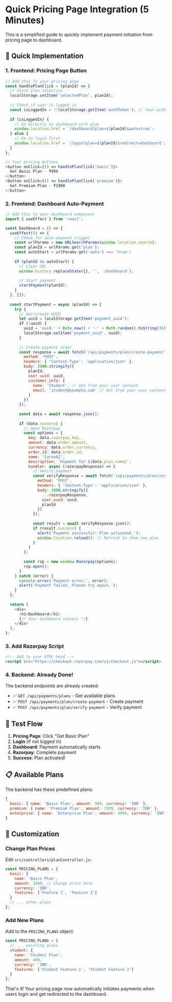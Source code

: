 # Quick Pricing Page Integration (5 Minutes)

This is a simplified guide to quickly implement payment initiation from pricing page to dashboard.

## 🚀 Quick Implementation

### 1. Frontend: Pricing Page Button

```javascript
// Add this to your pricing page
const handlePlanClick = (planId) => {
  // Store plan selection
  localStorage.setItem('selectedPlan', planId);
  
  // Check if user is logged in
  const isLoggedIn = !!localStorage.getItem('authToken'); // Your auth check
  
  if (isLoggedIn) {
    // Go directly to dashboard with plan
    window.location.href = `/dashboard?plan=${planId}&auto=true`;
  } else {
    // Go to login first
    window.location.href = `/login?plan=${planId}&redirect=dashboard`;
  }
};

// Your pricing buttons
<button onClick={() => handlePlanClick('basic')}>
  Get Basic Plan - ₹999
</button>
<button onClick={() => handlePlanClick('premium')}>
  Get Premium Plan - ₹1999
</button>
```

### 2. Frontend: Dashboard Auto-Payment

```javascript
// Add this to your dashboard component
import { useEffect } from 'react';

const Dashboard = () => {
  useEffect(() => {
    // Check for auto-payment trigger
    const urlParams = new URLSearchParams(window.location.search);
    const planId = urlParams.get('plan');
    const autoStart = urlParams.get('auto') === 'true';
    
    if (planId && autoStart) {
      // Clear URL
      window.history.replaceState({}, '', '/dashboard');
      
      // Start payment
      startPayment(planId);
    }
  }, []);
  
  const startPayment = async (planId) => {
    try {
      // Get/create UUID
      let uuid = localStorage.getItem('payment_uuid');
      if (!uuid) {
        uuid = 'uuid-' + Date.now() + '-' + Math.random().toString(36).substr(2, 9);
        localStorage.setItem('payment_uuid', uuid);
      }
      
      // Create payment order
      const response = await fetch('/api/payments/plan/create-payment', {
        method: 'POST',
        headers: { 'Content-Type': 'application/json' },
        body: JSON.stringify({
          planId,
          user_uuid: uuid,
          customer_info: {
            name: 'Student', // Get from your user context
            email: 'student@example.com' // Get from your user context
          }
        })
      });
      
      const data = await response.json();
      
      if (data.success) {
        // Open Razorpay
        const options = {
          key: data.razorpay_key,
          amount: data.order.amount,
          currency: data.order.currency,
          order_id: data.order.id,
          name: 'CurveAI',
          description: `Payment for ${data.plan.name}`,
          handler: async (razorpayResponse) => {
            // Verify payment
            const verifyResponse = await fetch('/api/payments/plan/verify-payment', {
              method: 'POST',
              headers: { 'Content-Type': 'application/json' },
              body: JSON.stringify({
                ...razorpayResponse,
                user_uuid: uuid,
                planId
              })
            });
            
            const result = await verifyResponse.json();
            if (result.success) {
              alert('Payment successful! Plan activated.');
              window.location.reload(); // Refresh to show new plan
            }
          }
        };
        
        const rzp = new window.Razorpay(options);
        rzp.open();
      }
    } catch (error) {
      console.error('Payment error:', error);
      alert('Payment failed. Please try again.');
    }
  };
  
  return (
    <div>
      <h1>Dashboard</h1>
      {/* Your dashboard content */}
    </div>
  );
};
```

### 3. Add Razorpay Script

```html
<!-- Add to your HTML head -->
<script src="https://checkout.razorpay.com/v1/checkout.js"></script>
```

### 4. Backend: Already Done!

The backend endpoints are already created:
- ✅ `GET /api/payments/plans` - Get available plans
- ✅ `POST /api/payments/plan/create-payment` - Create payment
- ✅ `POST /api/payments/plan/verify-payment` - Verify payment

## 🎯 Test Flow

1. **Pricing Page**: Click "Get Basic Plan"
2. **Login** (if not logged in)
3. **Dashboard**: Payment automatically starts
4. **Razorpay**: Complete payment
5. **Success**: Plan activated!

## 📋 Available Plans

The backend has these predefined plans:

```javascript
{
  basic: { name: 'Basic Plan', amount: 999, currency: 'INR' },
  premium: { name: 'Premium Plan', amount: 1999, currency: 'INR' },
  enterprise: { name: 'Enterprise Plan', amount: 4999, currency: 'INR' }
}
```

## 🔧 Customization

### Change Plan Prices
Edit `src/controllers/planController.js`:

```javascript
const PRICING_PLANS = {
  basic: {
    name: 'Basic Plan',
    amount: 1499, // Change price here
    currency: 'INR',
    features: ['Feature 1', 'Feature 2']
  }
  // ... other plans
};
```

### Add New Plans
Add to the `PRICING_PLANS` object:

```javascript
const PRICING_PLANS = {
  // ... existing plans
  student: {
    name: 'Student Plan',
    amount: 499,
    currency: 'INR',
    features: ['Student Feature 1', 'Student Feature 2']
  }
};
```

That's it! Your pricing page now automatically initiates payments when users login and get redirected to the dashboard.